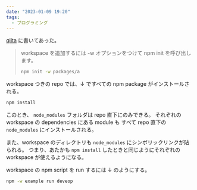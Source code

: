 ```yaml
---
date: "2023-01-09 19:20"
tags:
  - プログラミング
---
```


[qiita](https://qiita.com/frozenbonito/items/8230d4a3cb5ea1b32802)
に書いてあった。

> workspace を追加するには -w オプションをつけて npm init を呼び出します。
>
> ```sh
> npm init -w packages/a
> ```

workspace つきの repo では、↓ ですべての npm package がインストールされる。

```sh
npm install
```

このとき、 `node_modules` フォルダは repo 直下にのみできる。
それぞれの workspace の dependencies にある module も
すべて repo 直下の `node_modules` にインストールされる。

また、workspace のディレクトリも
`node_modules` にシンボリックリンクが貼られる。
つまり、あたかも `npm install` したときと同じようにそれぞれの workspace が使えるようになる。

workspace の npm script を run するには ↓ のようにする。

```sh
npm -w example run deveop
```
